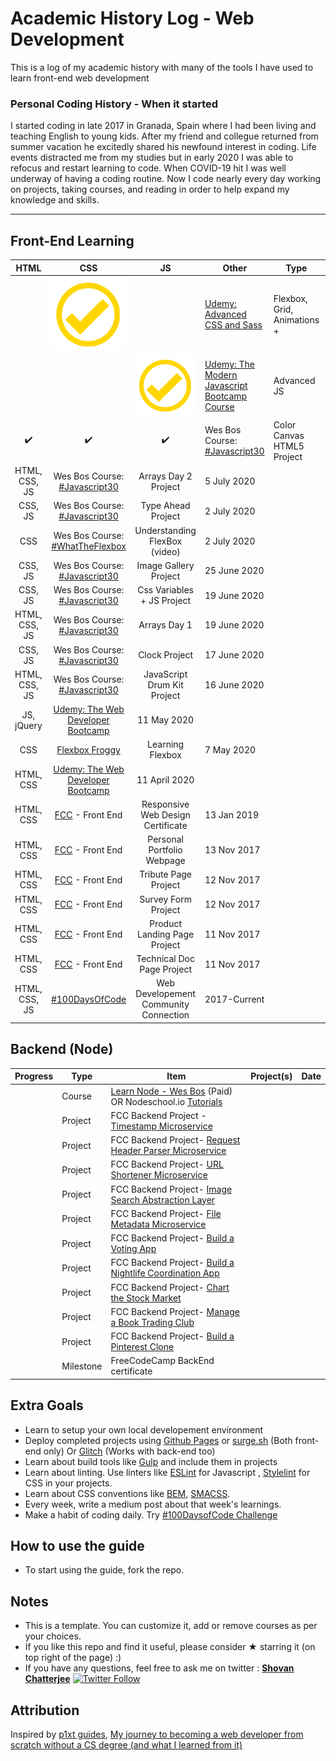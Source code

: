 
# Academic History Log - Web Development
This is a log of my academic history with many of the tools I have used to learn front-end web development <br>

### Personal Coding History - When it started
I started coding in late 2017 in Granada, Spain where I had been living and teaching English to young kids. After my friend and collegue returned from summer vacation he excitedly shared his newfound interest in coding. Life events distracted me from my studies but in early 2020 I was able to refocus and restart learning to code. When COVID-19 hit I was well underway of having a coding routine. Now I code nearly every day working on projects, taking courses, and reading in order to help expand my knowledge and skills.

------

## Front-End Learning

[check]: yellowCheck.png "check"

| HTML | CSS | JS | Other | Type | Details | Date |
| :-----: | :-----: | :-----: | ------ | ------ | ------ | ------ |
| | ![check][check] | | [Udemy: Advanced CSS and Sass](https://www.udemy.com/course/advanced-css-and-sass/) | Flexbox, Grid, Animations + | UPCOMING |
| | | ![check][check] |[Udemy: The Modern Javascript Bootcamp Course](https://www.udemy.com/course/javascript-beginners-complete-tutorial/) | Advanced JS | UPCOMING |
| :heavy_check_mark: | :heavy_check_mark: | :heavy_check_mark: | Wes Bos Course: [#Javascript30](https://javascript30.com/) | Color Canvas HTML5 Project | 6 July 2020 |
| HTML, CSS, JS | Wes Bos Course: [#Javascript30](https://javascript30.com/) | Arrays Day 2 Project | 5 July 2020 |
| CSS, JS | Wes Bos Course: [#Javascript30](https://javascript30.com/) | Type Ahead Project | 2 July 2020 |
| CSS | Wes Bos Course: [#WhatTheFlexbox](https://flexbox.io/) | Understanding FlexBox (video) | 2 July 2020 |
| CSS, JS | Wes Bos Course: [#Javascript30](https://javascript30.com/) | Image Gallery Project | 25 June 2020 |
| CSS, JS | Wes Bos Course: [#Javascript30](https://javascript30.com/) | Css Variables + JS Project | 19 June 2020 |
| HTML, CSS, JS | Wes Bos Course: [#Javascript30](https://javascript30.com/) | Arrays Day 1 | 19 June 2020 |
| CSS, JS | Wes Bos Course: [#Javascript30](https://javascript30.com/) | Clock Project | 17 June 2020 |
| HTML, CSS, JS | Wes Bos Course: [#Javascript30](https://javascript30.com/) | JavaScript Drum Kit Project | 16 June 2020 |
| JS, jQuery | [Udemy: The Web Developer Bootcamp](https://www.udemy.com/course/the-web-developer-bootcamp/) | 11 May 2020 |
| CSS | [Flexbox Froggy](http://flexboxfroggy.com/) | Learning Flexbox | 7 May 2020
| HTML, CSS | [Udemy: The Web Developer Bootcamp](https://www.udemy.com/course/the-web-developer-bootcamp/) | 11 April 2020 |
| HTML, CSS | [FCC](https://www.freecodecamp.org/) - Front End | Responsive Web Design Certificate | 13 Jan 2019 |
| HTML, CSS | [FCC](https://www.freecodecamp.org/) - Front End | Personal Portfolio Webpage | 13 Nov 2017 |
| HTML, CSS | [FCC](https://www.freecodecamp.org/) - Front End | Tribute Page Project | 12 Nov 2017 |
| HTML, CSS | [FCC](https://www.freecodecamp.org/) - Front End | Survey Form Project | 12 Nov 2017 |
| HTML, CSS | [FCC](https://www.freecodecamp.org/) - Front End | Product Landing Page Project | 11 Nov 2017 |
| HTML, CSS | [FCC](https://www.freecodecamp.org/) - Front End | Technical Doc Page Project | 11 Nov 2017 |
| HTML, CSS, JS | [#100DaysOfCode](https://www.100daysofcode.com/) | Web Developement Community Connection | 2017-Current |


## Backend (Node)
| Progress | Type | Item | Project(s) | Date |
|:------:|------|------|------------|:-------:|
|   | Course | [Learn Node - Wes Bos](https://learnnode.com/) (Paid) OR Nodeschool.io [Tutorials](https://nodeschool.io/) |   |    |
|   | Project | FCC Backend Project - [Timestamp Microservice](https://www.freecodecamp.com/challenges/timestamp-microservice) |   |    |
|   | Project | FCC Backend Project- [Request Header Parser Microservice](https://www.freecodecamp.com/challenges/request-header-parser-microservice) |   |    |
|   | Project | FCC Backend Project- [URL Shortener Microservice](https://www.freecodecamp.com/challenges/url-shortener-microservice) |   |    |
|   | Project | FCC Backend Project- [Image Search Abstraction Layer](https://www.freecodecamp.com/challenges/image-search-abstraction-layer) |   |    |
|   | Project | FCC Backend Project- [File Metadata Microservice](https://www.freecodecamp.com/challenges/file-metadata-microservice) |   |    |
|   | Project | FCC Backend Project- [Build a Voting App](https://www.freecodecamp.com/challenges/build-a-voting-app) |   |    |
|   | Project | FCC Backend Project- [Build a Nightlife Coordination App](https://www.freecodecamp.com/challenges/build-a-nightlife-coordination-app) |   |    |
|   | Project | FCC Backend Project- [Chart the Stock Market](https://www.freecodecamp.com/challenges/chart-the-stock-market) |   |    |
|   | Project | FCC Backend Project- [Manage a Book Trading Club](https://www.freecodecamp.com/challenges/manage-a-book-trading-club) |   |    |
|   | Project | FCC Backend Project- [Build a Pinterest Clone](https://www.freecodecamp.com/challenges/build-a-pinterest-clone) |   |    |
|   | Milestone | FreeCodeCamp BackEnd certificate |   |    |


## Extra Goals
* Learn to setup your own local developement environment
* Deploy completed projects using [Github Pages](https://pages.github.com/) or [surge.sh](http://surge.sh/) (Both front-end only) Or [Glitch](https://glitch.com/) (Works with back-end too)
* Learn about build tools like [Gulp](https://gulpjs.com/) and include them in projects
* Learn about linting. Use linters like [ESLint](https://eslint.org/) for Javascript , [Stylelint](https://stylelint.io/) for CSS in your projects.
* Learn about CSS conventions like [BEM](http://getbem.com/introduction/), [SMACSS](https://smacss.com/book/).
* Every week, write a medium post about that week's learnings.
* Make a habit of coding daily. Try [#100DaysofCode Challenge](http://100daysofcode.com/)


## How to use the guide
* To start using the guide, fork the repo.

## Notes
* This is a template. You can customize it, add or remove courses as per your choices.
* If you like this repo and find it useful, please consider ★ starring it (on top right of the page) :)
* If you have any questions, feel free to ask me on twitter : **[Shovan Chatterjee](https://twitter.com/shovan_ch)** [![Twitter Follow](https://img.shields.io/twitter/follow/shovan_ch.svg?style=flat-square&label=Follow%20@shovan_ch)](https://twitter.com/intent/follow?screen_name=shovan_ch)

## Attribution
Inspired by [p1xt guides](https://github.com/P1xt/p1xt-guides), [My journey to becoming a web developer from scratch without a CS degree (and what I learned from it)](https://medium.freecodecamp.com/my-journey-to-becoming-a-web-developer-from-scratch-without-a-cs-degree-2-years-later-and-what-i-4a7fd2ff5503)